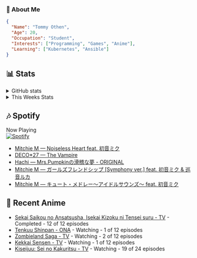 ### 👋 About Me
```json
{
  "Name": "Tommy Othen",
  "Age": 20,
  "Occupation": "Student",
  "Interests": ["Programming", "Games", "Anime"],
  "Learning": ["Kubernetes", "Ansible"]
}
```

## 📊 Stats
<details>
  <summary>GitHub stats</summary>
  <a href="https://github.com/anuraghazra/github-readme-stats">
    <img src="https://github-readme-stats.vercel.app/api?username=DaSushiAsian&show_icons=true&count_private=true&hide=prs,issues">
  </a>
</details>

<details>
  <summary>This Weeks Stats</summary>
  <a href="https://github.com/anuraghazra/github-readme-stats">
    <img src="https://github-readme-stats.vercel.app/api/wakatime?username=DaSushiAsian&cache_seconds=1800&custom_title=Top Languages">
  </a>
</details>

## 🎶 Spotify
Now Playing\
[![Spotify](https://novatorem-dasushiasian.vercel.app/api/spotify)](https://open.spotify.com/user/g90805640970)
<!-- LASTFM:START -->
* [Mitchie M — Noiseless Heart feat. 初音ミク](https://www.last.fm/music/Mitchie+M/_/Noiseless+Heart+feat.+%E5%88%9D%E9%9F%B3%E3%83%9F%E3%82%AF)
* [DECO*27 — The Vampire](https://www.last.fm/music/DECO*27/_/The+Vampire)
* [Hachi — Mrs.Pumpkinの滑稽な夢 - ORIGINAL](https://www.last.fm/music/Hachi/_/Mrs.Pumpkin%E3%81%AE%E6%BB%91%E7%A8%BD%E3%81%AA%E5%A4%A2+-+ORIGINAL)
* [Mitchie M — ガールズフレンドシップ [Symphony ver.] feat. 初音ミク &amp; 巡音ルカ](https://www.last.fm/music/Mitchie+M/_/%E3%82%AC%E3%83%BC%E3%83%AB%E3%82%BA%E3%83%95%E3%83%AC%E3%83%B3%E3%83%89%E3%82%B7%E3%83%83%E3%83%97+%5BSymphony+ver.%5D+feat.+%E5%88%9D%E9%9F%B3%E3%83%9F%E3%82%AF+&amp;+%E5%B7%A1%E9%9F%B3%E3%83%AB%E3%82%AB)
* [Mitchie M — キュート・メドレー〜アイドルサウンズ〜 feat. 初音ミク](https://www.last.fm/music/Mitchie+M/_/%E3%82%AD%E3%83%A5%E3%83%BC%E3%83%88%E3%83%BB%E3%83%A1%E3%83%89%E3%83%AC%E3%83%BC%E3%80%9C%E3%82%A2%E3%82%A4%E3%83%89%E3%83%AB%E3%82%B5%E3%82%A6%E3%83%B3%E3%82%BA%E3%80%9C+feat.+%E5%88%9D%E9%9F%B3%E3%83%9F%E3%82%AF)<!-- LASTFM:END -->

## 🗻 Recent Anime
<!-- ANIME-LIST:START -->
* [Sekai Saikou no Ansatsusha, Isekai Kizoku ni Tensei suru - TV](https://myanimelist.net/anime/47790/Sekai_Saikou_no_Ansatsusha_Isekai_Kizoku_ni_Tensei_suru) - Completed - 12 of 12 episodes
* [Tenkuu Shinpan - ONA](https://myanimelist.net/anime/43690/Tenkuu_Shinpan) - Watching - 1 of 12 episodes
* [Zombieland Saga - TV](https://myanimelist.net/anime/37976/Zombieland_Saga) - Watching - 2 of 12 episodes
* [Kekkai Sensen - TV](https://myanimelist.net/anime/24439/Kekkai_Sensen) - Watching - 1 of 12 episodes
* [Kiseijuu: Sei no Kakuritsu - TV](https://myanimelist.net/anime/22535/Kiseijuu__Sei_no_Kakuritsu) - Watching - 19 of 24 episodes<!-- ANIME-LIST:END -->

